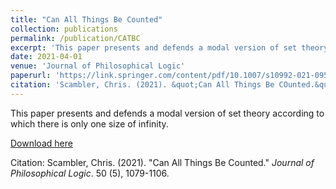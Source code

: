 ```yaml
---
title: "Can All Things Be Counted"
collection: publications
permalink: /publication/CATBC
excerpt: 'This paper presents and defends a modal version of set theory according to which there is only one size of infinity.'
date: 2021-04-01
venue: 'Journal of Philosophical Logic'
paperurl: 'https://link.springer.com/content/pdf/10.1007/s10992-021-09593-w.pdf'
citation: 'Scambler, Chris. (2021). &quot;Can All Things Be COunted.&quot; <i>Journal of Philosophical Logic</i>. 50 (5), 1079-1106.'
---
```

This paper presents and defends a modal version of set theory according to which there is only one size of infinity.

[Download here](https://link.springer.com/content/pdf/10.1007/s10992-021-09593-w.pdf)

Citation: Scambler, Chris. (2021). "Can All Things Be Counted." <i>Journal of Philosophical Logic</i>. 50 (5), 1079-1106.